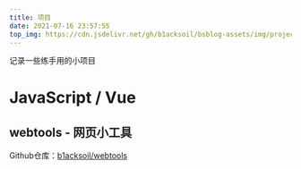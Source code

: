 ```yaml
---
title: 项目
date: 2021-07-16 23:57:55
top_img: https://cdn.jsdelivr.net/gh/b1acksoil/bsblog-assets/img/projects.jpg
---
```


记录一些练手用的小项目

# JavaScript / Vue

## webtools - 网页小工具
Github仓库：[b1acksoil/webtools](https://github.com/b1acksoil/webtools/)
